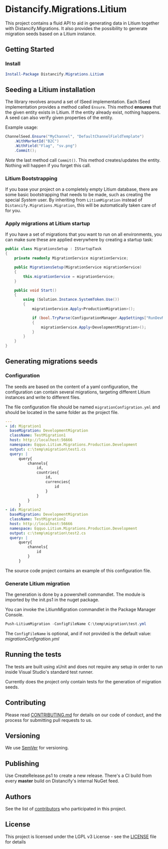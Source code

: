 # Distancify.Migrations.Litium

This project contains a fluid API to aid in generating data in Litium together with Distancify.Migrations. It also provides the possibility to generate migration seeds based on a Litium instance.

## Getting Started

### Install

```powershell
Install-Package Distancify.Migrations.Litium
```

## Seeding a Litium installation

The library revolves around a set of ISeed implementation. Each ISeed implementation provides a method called `Ensure`. This method __ensures__ that the given entity exists in Litium. If the entity already exist, nothing happens. A seed can also verify given properties of the entity.

Example usage:

```csharp
ChannelSeed.Ensure("MyChannel", "DefaultChannelFieldTemplate")
	.WithMarketId("B2C")
	.WithField("Flag", "sv.png")
	.Commit();
```

_Note_ the last method call `Commit()`. This method creates/updates the entity. Nothing will happen if you forget this call.

### Litium Bootstrapping

If you base your project on a completely empty Litium database, there are some basic bootstrapping that
needs to be made, such as creating the special _System_ user. By inheriting from `LitiumMigration` instead
of `Distancify.Migrations.Migration`, this will be automatically taken care of for you.

### Apply migrations at Litium startup

If you have a set of migrations that you want to run on all environments, you can make sure these are applied everywhere by creating a startup task:

```csharp
public class MigrationsSetup : IStartupTask
{
    private readonly MigrationService migrationService;

    public MigrationsSetup(MigrationService migrationService)
    {
        this.migrationService = migrationService;
    }

    public void Start()
    {
        using (Solution.Instance.SystemToken.Use())
        {
            migrationService.Apply<ProductionMigration>();

            if (bool.TryParse(ConfigurationManager.AppSettings["RunDevMigrationAtStartup"], out bool result) && result)
            {
                migrationService.Apply<DevelopmentMigration>();
            }
        }
    }
}
```

## Generating migrations seeds

### Configuration

The seeds are based on the content of a yaml configuration, the configuration can contain several migrations, targeting different Litium instances and write to different files.

The file configuration file should be named  ``migrationConfigration.yml`` and should be located in the same folder as the project file.

```yaml
--- 
- id: Migration1
  baseMigration: DevelopmentMigration
  className: TestMigration1
  host: http://localhost:56666
  namespace: Eqquo.Litium.Migrations.Production.Development
  output: c:\temp\migration\test1.cs
  query: |
      query{
          channels{
              id,
              countries{
                  id,
                  currencies{
                      id
                  }
              }
          }
      }
- id: Migration2
  baseMigration: DevelopmentMigration
  className: TestMigration2
  host: http://localhost:56666
  namespace: Eqquo.Litium.Migrations.Production.Development
  output: c:\temp\migration\test2.cs
  query: |
      query{
          channels{
              id
          }
      }
```

The source code project contains an example of this configuration file.

### Generate Litium migration

The generation is done by a powershell commandlet. The module is imported by the init.ps1 in the nuget package.

You can invoke the LitiumMigration commandlet in the Package Manager Console.

```powershell
Push-LitiumMigration -ConfigFileName C:\temp\migration\test.yml
```

The ``ConfigFileName`` is optional, and if not provided is the default value: *migrationConfigration.yml*

## Running the tests

The tests are built using xUnit and does not require any setup in order to run inside Visual Studio's standard test runner.

Currently does the project only contain tests for the generation of migration seeds.

## Contributing

Please read [CONTRIBUTING.md](CONTRIBUTING.md) for details on our code of conduct, and the process for submitting pull requests to us.

## Versioning

We use [SemVer](http://semver.org/) for versioning.

## Publishing

Use CreateRelease.ps1 to create a new release. There's a CI build from every __master__ build on Distancify's internal NuGet feed.

## Authors

See the list of [contributors](https://github.com/distancify/Distancify.Migrations.Litium/graphs/contributors) who participated in this project.

## License

This project is licensed under the LGPL v3 License - see the [LICENSE](LICENSE) file for details